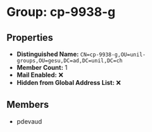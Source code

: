 # Group: cp-9938-g

## Properties

- **Distinguished Name:** `CN=cp-9938-g,OU=unil-groups,OU=gesu,DC=ad,DC=unil,DC=ch`
- **Member Count:** 1
- **Mail Enabled:** ❌
- **Hidden from Global Address List:** ❌

## Members

- pdevaud
